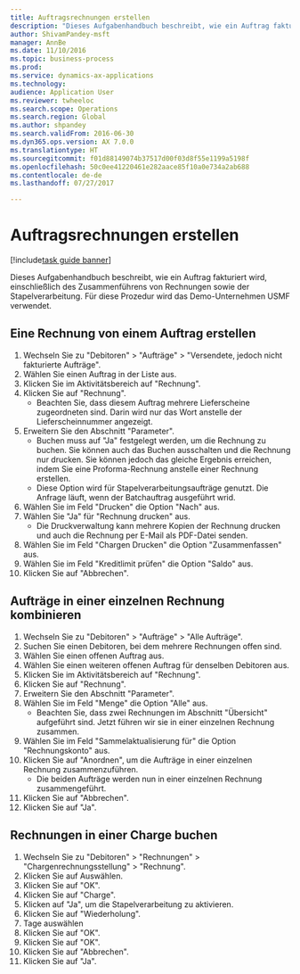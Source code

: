 ```yaml
--- 
title: Auftragsrechnungen erstellen
description: "Dieses Aufgabenhandbuch beschreibt, wie ein Auftrag fakturiert wird, einschließlich des Zusammenführens von Rechnungen sowie der Stapelverarbeitung."
author: ShivamPandey-msft
manager: AnnBe
ms.date: 11/10/2016
ms.topic: business-process
ms.prod: 
ms.service: dynamics-ax-applications
ms.technology: 
audience: Application User
ms.reviewer: twheeloc
ms.search.scope: Operations
ms.search.region: Global
ms.author: shpandey
ms.search.validFrom: 2016-06-30
ms.dyn365.ops.version: AX 7.0.0
ms.translationtype: HT
ms.sourcegitcommit: f01d88149074b37517d00f03d8f55e1199a5198f
ms.openlocfilehash: 50c0ee41220461e282aace85f10a0e734a2ab688
ms.contentlocale: de-de
ms.lasthandoff: 07/27/2017

---
```

# <a name="create-sales-order-invoices"></a>Auftragsrechnungen erstellen

[!include[task guide banner](../../includes/task-guide-banner.md)]

Dieses Aufgabenhandbuch beschreibt, wie ein Auftrag fakturiert wird, einschließlich des Zusammenführens von Rechnungen sowie der Stapelverarbeitung. Für diese Prozedur wird das Demo-Unternehmen USMF verwendet.


## <a name="create-an-invoice-from-a-sales-order"></a>Eine Rechnung von einem Auftrag erstellen
1. Wechseln Sie zu "Debitoren" > "Aufträge" > "Versendete, jedoch nicht fakturierte Aufträge".
2. Wählen Sie einen Auftrag in der Liste aus. 
3. Klicken Sie im Aktivitätsbereich auf "Rechnung".
4. Klicken Sie auf "Rechnung".
    * Beachten Sie, dass diesem Auftrag mehrere Lieferscheine zugeordneten sind. Darin wird nur das Wort <multiple> anstelle der Lieferscheinnummer angezeigt.  
5. Erweitern Sie den Abschnitt "Parameter".
    * Buchen muss auf "Ja" festgelegt werden, um die Rechnung zu buchen. Sie können auch das Buchen ausschalten und die Rechnung nur drucken. Sie können jedoch das gleiche Ergebnis erreichen, indem Sie eine Proforma-Rechnung anstelle einer Rechnung erstellen.  
    * Diese Option wird für Stapelverarbeitungsaufträge genutzt. Die Anfrage läuft, wenn der Batchauftrag ausgeführt wrid.    
6. Wählen Sie im Feld "Drucken" die Option "Nach" aus.
7. Wählen Sie "Ja" für "Rechnung drucken" aus.
    * Die Druckverwaltung kann mehrere Kopien der Rechnung drucken und auch die Rechnung per E-Mail als PDF-Datei senden.  
8. Wählen Sie im Feld "Chargen Drucken" die Option "Zusammenfassen" aus.
9. Wählen Sie im Feld "Kreditlimit prüfen" die Option "Saldo" aus.
10. Klicken Sie auf "Abbrechen".

## <a name="combine-orders-into-a-single-invoice"></a>Aufträge in einer einzelnen Rechnung kombinieren
1. Wechseln Sie zu "Debitoren" > "Aufträge" > "Alle Aufträge".
2. Suchen Sie einen Debitoren, bei dem mehrere Rechnungen offen sind.
3. Wählen Sie einen offenen Auftrag aus.
4. Wählen Sie einen weiteren offenen Auftrag für denselben Debitoren aus.
5. Klicken Sie im Aktivitätsbereich auf "Rechnung".
6. Klicken Sie auf "Rechnung".
7. Erweitern Sie den Abschnitt "Parameter".
8. Wählen Sie im Feld "Menge" die Option "Alle" aus.
    * Beachten Sie, dass zwei Rechnungen im Abschnitt "Übersicht" aufgeführt sind. Jetzt führen wir sie in einer einzelnen Rechnung zusammen.  
9. Wählen Sie im Feld "Sammelaktualisierung für" die Option "Rechnungskonto" aus.
10. Klicken Sie auf "Anordnen", um die Aufträge in einer einzelnen Rechnung zusammenzuführen.
    * Die beiden Aufträge werden nun in einer einzelnen Rechnung zusammengeführt.   
11. Klicken Sie auf "Abbrechen".
12. Klicken Sie auf "Ja".

## <a name="post-invoices-in-a-batch"></a>Rechnungen in einer Charge buchen
1. Wechseln Sie zu "Debitoren" > "Rechnungen" > "Chargenrechnungsstellung" > "Rechnung".
2. Klicken Sie auf Auswählen.
3. Klicken Sie auf "OK".
4. Klicken Sie auf "Charge".
5. Klicken auf "Ja", um die Stapelverarbeitung zu aktivieren.
6. Klicken Sie auf "Wiederholung".
7. Tage auswählen
8. Klicken Sie auf "OK".
9. Klicken Sie auf "OK".
10. Klicken Sie auf "Abbrechen".
11. Klicken Sie auf "Ja".



